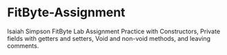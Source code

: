 # FitByte-Assignment
Isaiah Simpson
FitByte Lab Assignment
Practice with Constructors, Private fields with getters and setters, Void and non-void methods, and leaving comments.